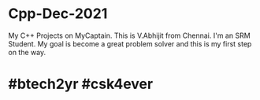 # Cpp-Dec-2021
My C++ Projects on MyCaptain.
This is V.Abhijit from Chennai.
I'm an SRM Student.
My goal is become a great problem solver and this is my first step on the way.
# #btech2yr #csk4ever

